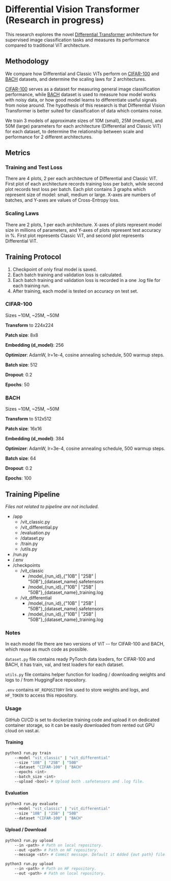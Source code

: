 # Differential Vision Transformer (Research in progress)

This research explores the novel [Differential Transformer](https://arxiv.org/abs/2410.05258) architecture for supervised image classification tasks and measures its performance compared to traditional ViT architecture.

## Methodology

We compare how Differential and Classic ViTs perform on [CIFAR-100](https://huggingface.co/datasets/uoft-cs/cifar100) and [BACH](https://huggingface.co/datasets/1aurent/BACH) datasets, and determine the scaling laws for 2 architectures.

[CIFAR-100](https://huggingface.co/datasets/uoft-cs/cifar100) serves as a dataset for measuring general image classification performance, while [BACH](https://huggingface.co/datasets/1aurent/BACH) dataset is used to measure how model works with noisy data, or how good model learns to differentiate useful signals from noise around. The hypothesis of this research is that Differential Vision Transformer is better suited for classification of data which contains noise.

We train 3 models of approximate sizes of 10M (small), 25M (medium), and 50M (large) parameters for each architecture (Differential and Classic ViT) for each dataset, to determine the relationship between scale and performance for 2 different architectures.

## Metrics

### Training and Test Loss

There are 4 plots, 2 per each architecture of Differential and Classic ViT. First plot of each architecture records training loss per batch, while second plot records test loss per batch. Each plot contains 3 graphs which represent size of model: small, medium or large. X-axes are numbers of batches, and Y-axes are values of Cross-Entropy loss.

### Scaling Laws

There are 2 plots, 1 per each architecture. X-axes of plots represent model size in millions of parameters, and Y-axes of plots represent test accuracy in %. First plot represents Classic ViT, and second plot represents Differential ViT.

## Training Protocol

1. Checkpoint of only final model is saved.
2. Each batch training and validation loss is calculated.
3. Each batch training and validation loss is recorded in a one .log file for each training run.
4. After training, each model is tested on accuracy on test set.

### CIFAR-100

Sizes ~10M, ~25M, ~50M

**Transform** to 224x224

**Patch size**: 8x8

**Embedding (d_model)**: 256

**Optimizer**: AdamW, lr=1e-4, cosine annealing schedule, 500 warmup steps.

**Batch size**: 512

**Dropout**: 0.2

**Epochs**: 50

### BACH

Sizes ~10M, ~25M, ~50M

**Transform** to 512x512

**Patch size**: 16x16

**Embedding (d_model)**: 384

**Optimizer**: AdamW, lr=3e-4, cosine annealing schedule, 500 warmup steps.

**Batch size**: 64

**Dropout**: 0.2

**Epochs**: 100

## Training Pipeline

_Files not related to pipeline are not included._

* /app
  * /vit_classic.py
  * /vit_differential.py
  * /evaluation.py
  * /dataset.py
  * /train.py
  * /utils.py
* /run.py
* /.env
* /checkpoints
  * /vit_classic
    * /model_{run_id}_{"10B" | "25B" | "50B"}\_{dataset_name}.safetensors
    * /model_{run_id}_{"10B" | "25B" | "50B"}\_{dataset_name}_training.log
  * /vit_differential
    * /model_{run_id}_{"10B" | "25B" | "50B"}\_{dataset_name}.safetensors
    * /model_{run_id}_{"10B" | "25B" | "50B"}\_{dataset_name}_training.log

### Notes

In each model file there are two versions of ViT -- for CIFAR-100 and BACH, which reuse as much code as possible.

`dataset.py` file contains ready PyTorch data loaders, for CIFAR-100 and BACH, it has train, val, and test loaders for each dataset.

`utils.py` file contains helper function for loading / downloading weights and logs to / from HuggingFace repository.

`.env` contains `HF_REPOSITORY` link used to store weights and logs, and `HF_TOKEN` to access this repository.

### Usage

GitHub CI/CD is set to dockerize training code and upload it on dedicated container storage, so it can be easily downloaded from rented out GPU cloud on vast.ai.

#### Training

```bash
python3 run.py train 
    --model "vit_classic" | "vit_differential"
    --size "10B" | "25B" | "50B"
    --dataset "CIFAR-100" | "BACH"
    --epochs <int>
    --batch_size <int>
    --upload <bool> # Upload both .safetensors and .log file. 
```

#### Evaluation

```bash
python3 run.py evaluate
    --model "vit_classic" | "vit_differential"
    --size "10B" | "25B" | "50B"
    --dataset "CIFAR-100" | "BACH"
```

#### Upload / Download

```bash
python3 run.py upload
    --in <path> # Path on local repository.
    --out <path> # Path on HF repository.
    --message <str> # Commit message. Default it Added {out path} file.
```

```bash
python3 run.py upload
    --in <path> # Path on HF repository.
    --out <path> # Path on local repository.
```
